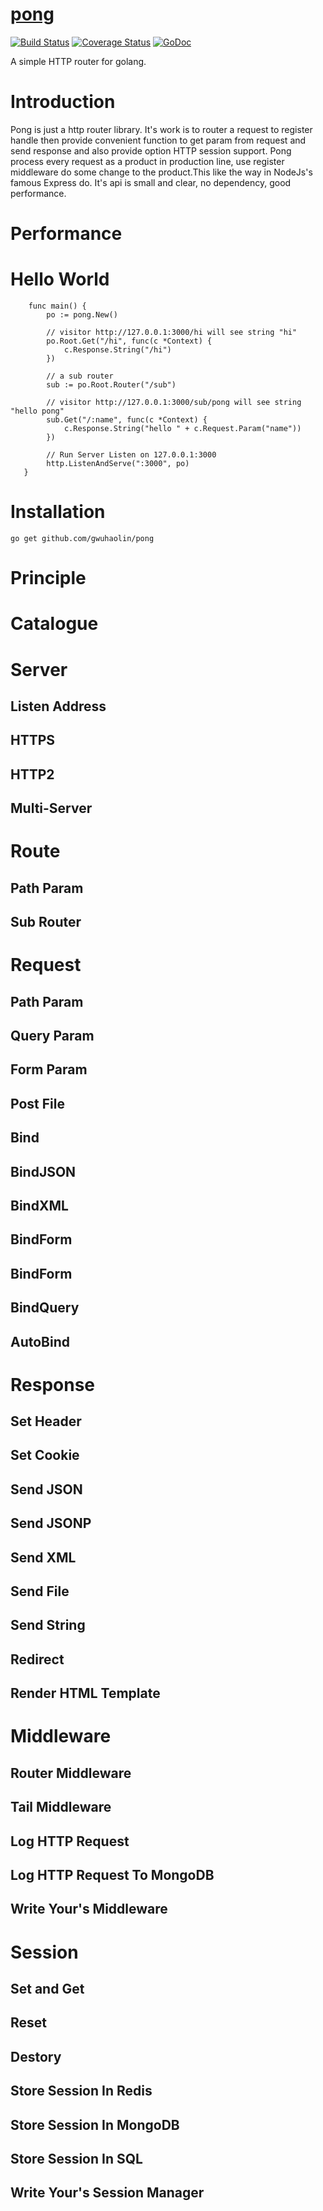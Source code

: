 # [pong](https://github.com/gwuhaolin/pong)

[![Build Status](https://travis-ci.org/gwuhaolin/pong.svg?branch=master)](https://travis-ci.org/gwuhaolin/pong)
[![Coverage Status](https://coveralls.io/repos/github/gwuhaolin/pong/badge.svg?branch=master)](https://coveralls.io/github/gwuhaolin/pong?branch=master)
[![GoDoc](http://img.shields.io/badge/go-documentation-blue.svg?style=flat-square)](https://godoc.org/github.com/gwuhaolin/pong#SessionManager)

A simple HTTP router for golang.

# Introduction
Pong is just a http router library.
It's work is to router a request to register handle then provide convenient function to get param from request and send response and also provide option HTTP session support.
Pong process every request as a product in production line, use register middleware do some change to the product.This like the way in NodeJs's famous Express do.
It's api is small and clear, no dependency, good performance.

# Performance

# Hello World
```
    func main() {
    	po := pong.New()

    	// visitor http://127.0.0.1:3000/hi will see string "hi"
    	po.Root.Get("/hi", func(c *Context) {
		    c.Response.String("/hi")
	    })

	    // a sub router
	    sub := po.Root.Router("/sub")

	    // visitor http://127.0.0.1:3000/sub/pong will see string "hello pong"
	    sub.Get("/:name", func(c *Context) {
		    c.Response.String("hello " + c.Request.Param("name"))
	    })

	    // Run Server Listen on 127.0.0.1:3000
        http.ListenAndServe(":3000", po)
   }
```

# Installation
```
go get github.com/gwuhaolin/pong
```

# Principle

# Catalogue

# Server
## Listen Address
## HTTPS
## HTTP2
## Multi-Server

# Route
## Path Param
## Sub Router

# Request
## Path Param
## Query Param
## Form Param
## Post File
## Bind
## BindJSON
## BindXML
## BindForm
## BindForm
## BindQuery
## AutoBind

# Response
## Set Header
## Set Cookie
## Send JSON
## Send JSONP
## Send XML
## Send File
## Send String
## Redirect
## Render HTML Template

# Middleware
## Router Middleware
## Tail Middleware
## Log HTTP Request
## Log HTTP Request To MongoDB
## Write Your's Middleware

# Session
## Set and Get
## Reset
## Destory
## Store Session In Redis
## Store Session In MongoDB
## Store Session In SQL
## Write Your's Session Manager